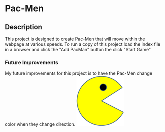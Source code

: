 # Pac-Men
## Description
This project is designed to create Pac-Men that will move within the webpage at various speeds.
To run a copy of this project load the index file in a browser and click the "Add PacMan" button the click "Start Game"
### Future Improvements
My future improvements for this project is to have the Pac-Men change color when they change direction.
<img src="pacman1.png" width=30%>
